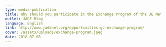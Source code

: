 ```yaml
---
type: media-publication
title: Why should you participate in the Exchange Program of the JE Network?
outlet: JADE Blog
language: English
link: http://www.jadenet.org/opportunities-gc-exchange-program/
cover: /assets/uploads/exchange-program.jpeg
date: 2018-07-08
---
```

